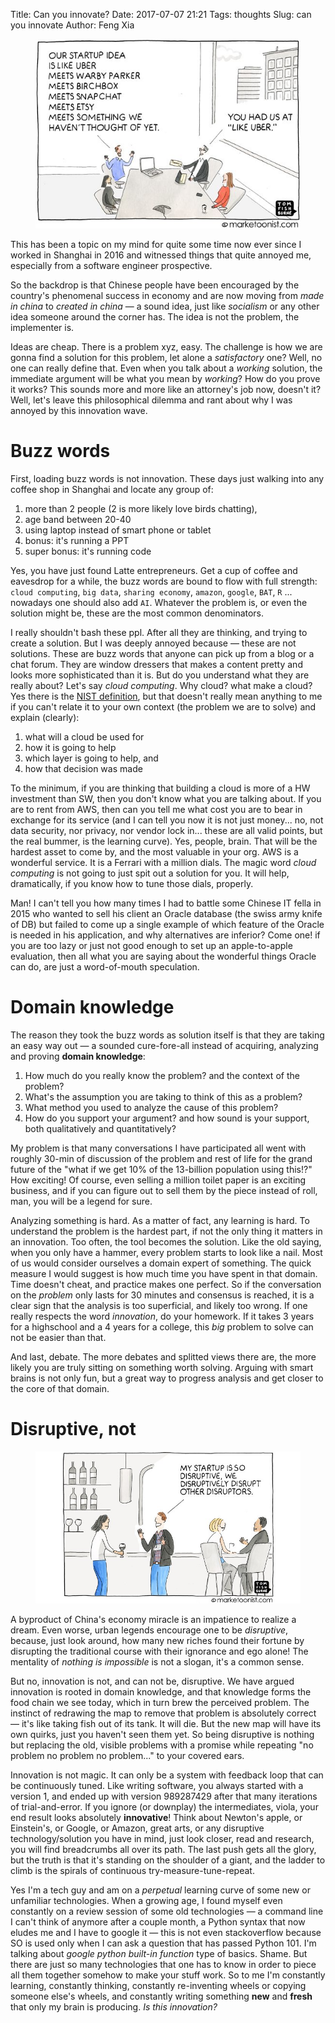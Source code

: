 Title: Can you innovate?
Date: 2017-07-07 21:21
Tags: thoughts
Slug: can you innovate
Author: Feng Xia


<figure class="col l6 m6 s12">
  <img src="/images/funny/startup.jpg"/>
</figure>

This has been a topic on my mind for quite some time now ever since I
worked in Shanghai in 2016 and witnessed things that quite annoyed me,
especially from a software engineer prospective. 

So the backdrop is that Chinese people have been encouraged by
the country's phenomenal success in economy and are now moving from _made in
china_ to _created in china_ &mdash; a sound idea, just like
_socialism_ or any other idea someone around the corner has. The
idea is not the problem, the implementer is.

Ideas are cheap. There is a problem xyz, easy. The challenge is how we
are gonna find a solution for this problem, let alone a _satisfactory_
one? Well, no one can really define that. Even when you talk about a
_working_ solution, the immediate argument will be what you mean by
_working_? How do you prove it works? This sounds more and more like
an attorney's job now, doesn't it? Well, let's leave this
philosophical dilemma and rant about why I was annoyed by this
innovation wave.

# Buzz words

First, loading buzz words is not innovation.  These days just walking
into any coffee shop in Shanghai and locate any group of:

1. more than 2 people (2 is more likely love birds chatting), 
2. age band between 20-40
3. using laptop instead of smart phone or tablet
4. bonus: it's running a PPT
5. super bonus: it's running code

Yes, you have just found Latte entrepreneurs. Get a cup
of coffee and eavesdrop for a while, the buzz words are bound to flow
with full strength: `cloud computing`, `big data`, `sharing economy`,
`amazon`, `google`, `BAT`, `R` ... nowadays one should also add `AI`.
Whatever the problem is, or even the solution might be,
these are the most common denominators.

I really shouldn't bash these ppl. After all they are thinking, and
trying to create a solution. But I was deeply annoyed because &mdash; <span
class="myhighlight">these are not solutions</span>. These are buzz
words that anyone can pick up from a blog or a chat forum. They are
window dressers that makes a content pretty and looks more
sophisticated than it is. But do you understand what they are really
about? Let's say _cloud computing_. Why cloud? what make a cloud? Yes
there is the [NIST definition][1], but that doesn't really mean
anything to me if you can't relate it to your own context (the problem
we are to solve) and explain (clearly):

1. what will a cloud be used for
2. how it is going to help
3. which layer is going to help, and
4. how that decision was made

To the minimum, if you are thinking that building a cloud is more of a
HW investment than SW, then you don't know what you are talking
about. If you are to rent from AWS, then can you tell me what cost you
are to bear in exchange for its service (and I can tell you now it is
not just money... no, not data security, nor privacy, nor vendor lock
in... these are all valid points, but the real bummer, is the learning
curve). <span class="myhighlight">Yes, people, brain</span>.  That
will be the hardest asset to come by, and the most valuable in your
org. AWS is a wonderful service. It is a Ferrari with a million
dials. The magic word _cloud computing_ is not going to just spit out
a solution for you. It will help, dramatically, if you know how to
tune those dials, properly.

Man! I can't tell you how many times I had to battle
some Chinese IT fella in 2015 who wanted to sell his client
an Oracle database (the swiss army knife of DB) but
failed to come up a single example of which feature of the Oracle is
needed in his application, and why alternatives are inferior? Come
one! if you are too lazy or just not good enough to set up an
apple-to-apple evaluation, then all what you are saying about the
wonderful things Oracle can do, are just a word-of-mouth speculation.


[1]: http://nvlpubs.nist.gov/nistpubs/Legacy/SP/nistspecialpublication800-145.pdf

# Domain knowledge

The reason they took the buzz words as solution itself is that they
are taking an easy way out &mdash; a sounded cure-fore-all instead of
acquiring, analyzing and proving **domain knowledge**:

1. How much do you really know the problem?  and the context of the
problem? 
2. What's the assumption you are taking to think of this as a problem?
3. What method you used to analyze the cause of this problem? 
4. How do you support your argument? and how sound is your support, both qualitatively and quantitatively?

My problem is that many conversations I
have participated all went with roughly 30-min of discussion of the
problem and rest of life for the grand future of the "what if we get
10% of the 13-billion population using this!?" How exciting! Of
course, even selling a million toilet paper is an exciting business,
and if you can figure out to sell them by the piece instead of roll,
man, you will be a legend for sure.

Analyzing something is hard. As a matter of fact, any learning is
hard. To understand the problem is the hardest part, if not the only
thing it matters in an innovation. Too often, the tool becomes the
solution. Like the old saying, when you only have a hammer, every
problem starts to look like a nail. Most of us would consider
ourselves a domain expert of something. The quick measure I would
suggest is how much time you have spent in that domain. Time doesn't
cheat, and practice makes one perfect. So if the conversation on the
_problem_ only lasts for 30 minutes and consensus is reached, it is a
clear sign that the analysis is too superficial, and likely too
wrong. If one really respects the word _innovation_, do your
homework. If it takes 3 years for a highschool and a 4 years for a
college, this _big_ problem to solve can not be easier than that.

And last, debate. The more debates and splitted views there are, the
more likely you are truly sitting on something worth solving.
Arguing with smart brains is not only fun, but a great way to progress
analysis and get closer to the core of that domain.

# Disruptive, not

<figure class="col l6 m6 s12">
  <img src="/images/funny/disruptive.jpg"/>
</figure>

A byproduct of China's economy miracle is an impatience to realize a
dream. Even worse, urban legends encourage one to be _disruptive_,
because, just look around, how many new riches found their fortune by
disrupting the traditional course with their ignorance and ego alone!
The mentality of _nothing is impossible_ is not a slogan, it's a
common sense.


But no, innovation is not, and can not be, disruptive. We have argued
innovation is rooted in domain knowledge, and that knowledge forms the
food chain we see today, which in turn brew the perceived
problem. The instinct of redrawing the map to remove that problem is
absolutely correct &mdash; it's like taking fish out of its tank. It
will die. But the new map will have its own quirks, just you haven't
seen them yet. So being disruptive is nothing but replacing the old, visible
problems with a promise while repeating "no
problem no problem no problem..." to your covered ears.

Innovation is not magic. It can only be a system with feedback loop
that can be continuously tuned. Like writing software, you always
started with a version 1, and ended up with version 989287429 after
that many iterations of trial-and-error. If you ignore (or downplay)
the intermediates, viola, your end result looks absolutely
**innovative**!  Think about Newton's apple, or Einstein's, or Google,
or Amazon, great arts, or any disruptive technology/solution you have
in mind, just look closer, read and research, you will find
breadcrumbs all over its path. The last push gets all the glory, but
the truth is that it's standing on the shoulder of a giant, and the
ladder to climb is the spirals of continuous try-measure-tune-repeat.

Yes I'm a tech guy and am on a _perpetual_ learning curve of some new
or unfamiliar technologies. When a growing age, I found myself even
constantly on a review session of some old technologies &mdash; a
command line I can't think of anymore after a couple month, a Python
syntax that now eludes me and I have to google it &mdash; this is not
even stackoverflow because SO is used only when I can ask a question
that has passed Python 101. I'm talking about _google python built-in
function_ type of basics. Shame. But there are just so many
technologies that one has to know in order to piece all them together
somehow to make your stuff work. So to me I'm constantly learning,
constantly thinking, constantly re-inventing wheels or copying someone
else's wheels, and constantly writing something **new** and **fresh**
that only my brain is producing. _Is this innovation?_


